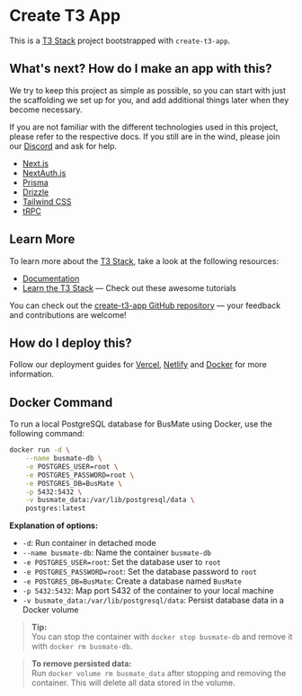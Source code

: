 # Create T3 App

This is a [T3 Stack](https://create.t3.gg/) project bootstrapped with `create-t3-app`.

## What's next? How do I make an app with this?

We try to keep this project as simple as possible, so you can start with just the scaffolding we set up for you, and add additional things later when they become necessary.

If you are not familiar with the different technologies used in this project, please refer to the respective docs. If you still are in the wind, please join our [Discord](https://t3.gg/discord) and ask for help.

- [Next.js](https://nextjs.org)
- [NextAuth.js](https://next-auth.js.org)
- [Prisma](https://prisma.io)
- [Drizzle](https://orm.drizzle.team)
- [Tailwind CSS](https://tailwindcss.com)
- [tRPC](https://trpc.io)

## Learn More

To learn more about the [T3 Stack](https://create.t3.gg/), take a look at the following resources:

- [Documentation](https://create.t3.gg/)
- [Learn the T3 Stack](https://create.t3.gg/en/faq#what-learning-resources-are-currently-available) — Check out these awesome tutorials

You can check out the [create-t3-app GitHub repository](https://github.com/t3-oss/create-t3-app) — your feedback and contributions are welcome!

## How do I deploy this?

Follow our deployment guides for [Vercel](https://create.t3.gg/en/deployment/vercel), [Netlify](https://create.t3.gg/en/deployment/netlify) and [Docker](https://create.t3.gg/en/deployment/docker) for more information.

## Docker Command

To run a local PostgreSQL database for BusMate using Docker, use the following command:

```sh
docker run -d \
    --name busmate-db \
    -e POSTGRES_USER=root \
    -e POSTGRES_PASSWORD=root \
    -e POSTGRES_DB=BusMate \
    -p 5432:5432 \
    -v busmate_data:/var/lib/postgresql/data \
    postgres:latest
```

**Explanation of options:**

- `-d`: Run container in detached mode
- `--name busmate-db`: Name the container `busmate-db`
- `-e POSTGRES_USER=root`: Set the database user to `root`
- `-e POSTGRES_PASSWORD=root`: Set the database password to `root`
- `-e POSTGRES_DB=BusMate`: Create a database named `BusMate`
- `-p 5432:5432`: Map port 5432 of the container to your local machine
- `-v busmate_data:/var/lib/postgresql/data`: Persist database data in a Docker volume

> **Tip:**  
> You can stop the container with `docker stop busmate-db` and remove it with `docker rm busmate-db`.

> **To remove persisted data:**  
> Run `docker volume rm busmate_data` after stopping and removing the container. This will delete all data stored in the volume.